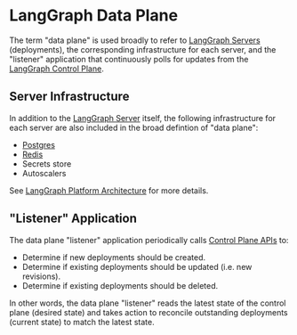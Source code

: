# LangGraph Data Plane

The term "data plane" is used broadly to refer to [LangGraph Servers](./langgraph_server.md) (deployments), the corresponding infrastructure for each server, and the "listener" application that continuously polls for updates from the [LangGraph Control Plane](./langgraph_control_plane.md).

## Server Infrastructure

In addition to the [LangGraph Server](./langgraph_server.md) itself, the following infrastructure for each server are also included in the broad defintion of "data plane":

- [Postgres](../concepts/platform_architecture.md#how-we-use-postgres)
- [Redis](../concepts/platform_architecture.md#how-we-use-redis)
- Secrets store
- Autoscalers

See [LangGraph Platform Architecture](../concepts/platform_architecture.md) for more details.

## "Listener" Application

The data plane "listener" application periodically calls [Control Plane APIs](../concepts/langgraph_control_plane.md#control-plane-api) to:

- Determine if new deployments should be created.
- Determine if existing deployments should be updated (i.e. new revisions).
- Determine if existing deployments should be deleted.

In other words, the data plane "listener" reads the latest state of the control plane (desired state) and takes action to reconcile outstanding deployments (current state) to match the latest state.
